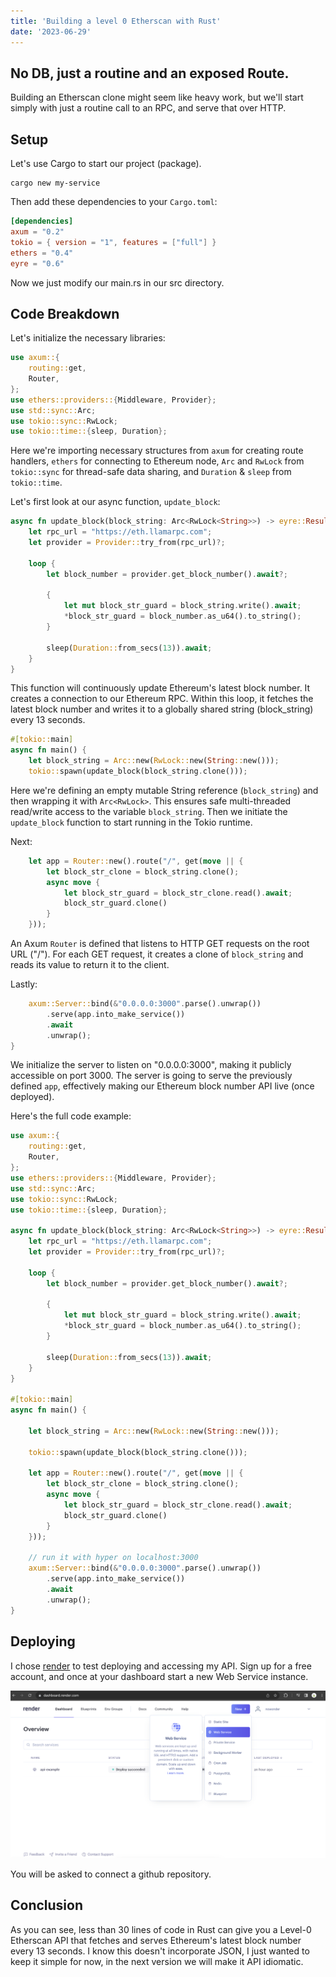 ```yaml
---
title: 'Building a level 0 Etherscan with Rust'
date: '2023-06-29'
---
```


## No DB, just a routine and an exposed Route.

Building an Etherscan clone might seem like heavy work, but we'll start simply with just a routine call to an RPC, and serve that over HTTP.

## Setup

Let's use Cargo to start our project (package).

```
cargo new my-service
```

Then add these dependencies to your `Cargo.toml`:

```toml
[dependencies]
axum = "0.2"
tokio = { version = "1", features = ["full"] }
ethers = "0.4"
eyre = "0.6"
```

Now we just modify our main.rs in our src directory.

## Code Breakdown

Let's initialize the necessary libraries:

```rust
use axum::{
    routing::get,
    Router,
};
use ethers::providers::{Middleware, Provider};
use std::sync::Arc;
use tokio::sync::RwLock;
use tokio::time::{sleep, Duration};
```
Here we're importing necessary structures from `axum` for creating route handlers, `ethers` for connecting to Ethereum node, `Arc` and `RwLock` from `tokio::sync` for thread-safe data sharing, and `Duration` & `sleep` from `tokio::time`.

Let's first look at our async function, `update_block`:

```rust
async fn update_block(block_string: Arc<RwLock<String>>) -> eyre::Result<()> {
    let rpc_url = "https://eth.llamarpc.com";
    let provider = Provider::try_from(rpc_url)?;

    loop {
        let block_number = provider.get_block_number().await?;

        {
            let mut block_str_guard = block_string.write().await;
            *block_str_guard = block_number.as_u64().to_string();
        }

        sleep(Duration::from_secs(13)).await;
    }
}
```
This function will continuously update Ethereum's latest block number. It creates a connection to our Ethereum RPC. Within this loop, it fetches the latest block number and writes it to a globally shared string (block_string) every 13 seconds.

```rust
#[tokio::main]
async fn main() {
    let block_string = Arc::new(RwLock::new(String::new()));
    tokio::spawn(update_block(block_string.clone()));
```
Here we're defining an empty mutable String reference (`block_string`) and then wrapping it with `Arc<RwLock>`. This ensures safe multi-threaded read/write access to the variable `block_string`. Then we initiate the `update_block` function to start running in the Tokio runtime.

Next:

```rust
    let app = Router::new().route("/", get(move || {
        let block_str_clone = block_string.clone();
        async move {
            let block_str_guard = block_str_clone.read().await;
            block_str_guard.clone()
        }
    }));
```
An Axum `Router` is defined that listens to HTTP GET requests on the root URL ("/"). For each GET request, it creates a clone of `block_string` and reads its value to return it to the client.

Lastly:

```rust
    axum::Server::bind(&"0.0.0.0:3000".parse().unwrap())
        .serve(app.into_make_service())
        .await
        .unwrap();
}
```
We initialize the server to listen on "0.0.0.0:3000", making it publicly accessible on port 3000. The server is going to serve the previously defined `app`, effectively making our Ethereum block number API live (once deployed).

Here's the full code example:

```rust
use axum::{
    routing::get,
    Router,
};
use ethers::providers::{Middleware, Provider};
use std::sync::Arc;
use tokio::sync::RwLock;
use tokio::time::{sleep, Duration};

async fn update_block(block_string: Arc<RwLock<String>>) -> eyre::Result<()> {
    let rpc_url = "https://eth.llamarpc.com";
    let provider = Provider::try_from(rpc_url)?;

    loop {
        let block_number = provider.get_block_number().await?;

        {
            let mut block_str_guard = block_string.write().await;
            *block_str_guard = block_number.as_u64().to_string();
        }

        sleep(Duration::from_secs(13)).await;
    }
}

#[tokio::main]
async fn main() {

    let block_string = Arc::new(RwLock::new(String::new()));

    tokio::spawn(update_block(block_string.clone()));

    let app = Router::new().route("/", get(move || {
        let block_str_clone = block_string.clone();
        async move {
            let block_str_guard = block_str_clone.read().await;
            block_str_guard.clone()
        }
    }));

    // run it with hyper on localhost:3000
    axum::Server::bind(&"0.0.0.0:3000".parse().unwrap())
        .serve(app.into_make_service())
        .await
        .unwrap();
}
```

## Deploying

I chose [render](https://render.com/) to test deploying and accessing my API. Sign up for a free account, and once at your dashboard start a new Web Service instance.

![a link](https://raw.githubusercontent.com/simplemachine92/blog/main/public/images/render.png)

You will be asked to connect a github repository.

## Conclusion

As you can see, less than 30 lines of code in Rust can give you a Level-0 Etherscan API that fetches and serves Ethereum's latest block number every 13 seconds. I know this doesn't incorporate JSON, I just wanted to keep it simple for now, in the next version we will make it API idiomatic.
